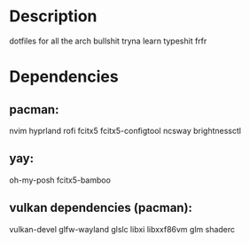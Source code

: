 # Description
dotfiles for all the arch bullshit tryna learn typeshit frfr

# Dependencies

## pacman:
nvim hyprland rofi fcitx5 fcitx5-configtool ncsway brightnessctl

## yay:
oh-my-posh fcitx5-bamboo

## vulkan dependencies (pacman):
vulkan-devel glfw-wayland glslc libxi libxxf86vm glm shaderc
